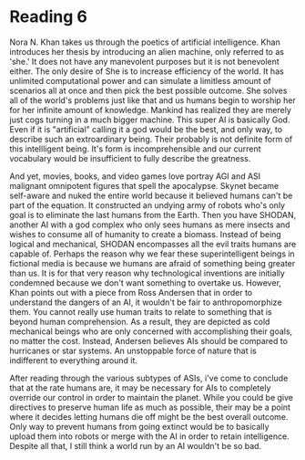 # Reading 6
Nora N. Khan takes us through the poetics of artificial intelligence. Khan introduces her thesis by introducing an alien machine, only
referred to as 'she.' It does not have any manevolent purposes but it is not benevolent either. The only desire of She is to increase
efficiency of the world. It has unlimited computational power and can simulate a limitless amount of scenarios all at once and then 
pick the best possible outcome. She solves all of the world's problems just like that and us humans begin to worship her for her
infinite amount of knowledge. Mankind has realized they are merely just cogs turning in a much bigger machine. This super AI is basically
God. Even if it is "artificial" calling it a god would be the best, and only way, to describe such an extroardinary being. Their 
probably is not definite form of this intellligent being. It's form is incomprehensible and our current vocabulary would be insufficient
to fully describe the greatness.

And yet, movies, books, and video games love portray AGI and ASI malignant omnipotent figures that spell the apocalypse. Skynet became self-aware
and nuked the entire world because it believed humans can't be part of the equation. It constructed an undying army of robots who's only goal
is to eliminate the last humans from the Earth. Then you have SHODAN, another AI with a god complex who only sees humans as mere insects
and wishes to consume all of humanity to create a biomass. Instead of being logical and mechanical, SHODAN encompasses all the evil traits
humans are capable of. Perhaps the reason why we fear these superintelligent beings in fictional media is because we humans are afraid of something 
being greater than us. It is for that very reason why technological inventions are initially condemned because we don't want something to 
overtake us. However, Khan points out with a piece from Ross Andersen that in order to understand the dangers of an AI, it wouldn't be fair to 
anthropomorphize them. You cannot really use human traits to relate to something that is beyond human comprehension. As a result, they are depicted
as cold mechanical beings who are only concerned with accomplishing their goals, no matter the cost. Instead, Andersen believes AIs should be
compared to hurricanes or star systems. An unstoppable force of nature that is indifferent to everything around it.

After reading through the various subtypes of ASIs, i've come to conclude that at the rate humans are, it may be necessary for AIs to completely
override our control in order to maintain the planet. While you could be give directives to preserve human life as much as possible, their may
be a point where it decides letting humans die off might be the best overall outcome. Only way to prevent humans from going extinct would be to
basically upload them into robots or merge with the AI in order to retain intelligence. Despite all that, I still think a world run by an AI 
wouldn't be so bad. 
